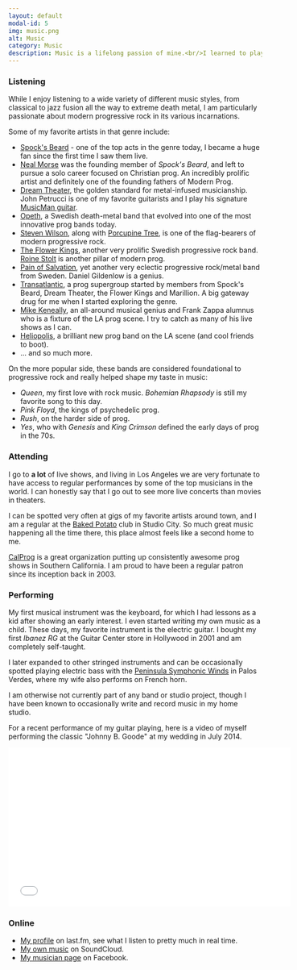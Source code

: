 ```yaml
---
layout: default
modal-id: 5
img: music.png
alt: Music
category: Music
description: Music is a lifelong passion of mine.<br/>I learned to play keyboards as a kid, then later taught myself guitar and bass.
---
```


### Listening
While I enjoy listening to a wide variety of different music styles, from classical to jazz fusion all the way to extreme death metal, I am particularly passionate about modern progressive rock in its various incarnations.

Some of my favorite artists in that genre include:

* [Spock's Beard](http://www.spocksbeard.com/) - one of the top acts in the genre today, I became a huge fan since the first time I saw them live.
* [Neal Morse](http://www.nealmorse.com/) was the founding member of *Spock's Beard*, and left to pursue a solo career focused on Christian prog. An incredibly prolific artist and definitely one of the founding fathers of Modern Prog.
* [Dream Theater](http://www.dreamtheater.net), the golden standard for metal-infused musicianship. John Petrucci is one of my favorite guitarists and I play his signature [MusicMan guitar](http://www.music-man.com/instruments/guitars/john-petrucci.html).
* [Opeth](http://www.opeth.com), a Swedish death-metal band that evolved into one of the most innovative prog bands today.
* [Steven Wilson](http://wwww.stevenwilson.com), along with [Porcupine Tree](http://www.porcupinetree.com/), is one of the flag-bearers of modern progressive rock.
* [The Flower Kings](http://www.flowerkings.se), another very prolific Swedish progressive rock band. [Roine Stolt](http://en.wikipedia.org/wiki/Roine_Stolt) is another pillar of modern prog.
* [Pain of Salvation](http://www.painofsalvation.com), yet another very eclectic progressive rock/metal band from Sweden. Daniel Gildenlow is a genius.
* [Transatlantic](http://www.transatlanticweb.com), a prog supergroup started by members from Spock's Beard, Dream Theater, the Flower Kings and Marillion. A big gateway drug for me when I started exploring the genre.
* [Mike Keneally](http://www.keneally.com/), an all-around musical genius and Frank Zappa alumnus who is a fixture of the LA prog scene. I try to catch as many of his live shows as I can.
* [Heliopolis](https://www.facebook.com/HeliopolisLAProg), a brilliant new prog band on the LA scene (and cool friends to boot).
* ... and so much more.

On the more popular side, these bands are considered foundational to progressive rock and really helped shape my taste in music:

* *Queen*, my first love with rock music. *Bohemian Rhapsody* is still my favorite song to this day.
* *Pink Floyd*, the kings of psychedelic prog.
* *Rush*, on the harder side of prog.
* *Yes*, who with *Genesis* and *King Crimson* defined the early days of prog in the 70s.


### Attending
I go to **a lot** of live shows, and living in Los Angeles we are very fortunate to have access to regular performances by some of the top musicians in the world. I can honestly say that I go out to see more live concerts than movies in theaters.

I can be spotted very often at gigs of my favorite artists around town, and I am a regular at the [Baked Potato](http://www.thebakedpotato.com/) club in Studio City. So much great music happening all the time there, this place almost feels like a second home to me.

[CalProg](http://www.calprog.com/) is a great organization putting up consistently awesome prog shows in Southern California. I am proud to have been a regular patron since its inception back in 2003.

### Performing
My first musical instrument was the keyboard, for which I had lessons as a kid after showing an early interest. I even started writing my own music as a child.
These days, my favorite instrument is the electric guitar. I bought my first *Ibanez RG* at the Guitar Center store in Hollywood in 2001 and am completely self-taught. 

I later expanded to other stringed instruments and can be occasionally spotted playing electric bass with the [Peninsula Symphonic Winds](https://www.facebook.com/peninsulawinds) in Palos Verdes, where my wife also performs on French horn.

I am otherwise not currently part of any band or studio project, though I have been known to occasionally write and record music in my home studio.

For a recent performance of my guitar playing, here is a video of myself performing the classic "Johnny B. Goode" at my wedding in July 2014.

<div class="video-container">
  <iframe width="560" height="315" src="//www.youtube.com/embed/SZGYcIKJ55k" frameborder="0" allowfullscreen></iframe>
</div>

### Online

* [My profile](http://www.last.fm/user/megascargot) on last.fm, see what I listen to pretty much in real time.
* [My own music](https://soundcloud.com/stephanepeter) on SoundCloud.
* [My musician page](http://facebook.com/StephanePeterMusic) on Facebook.
